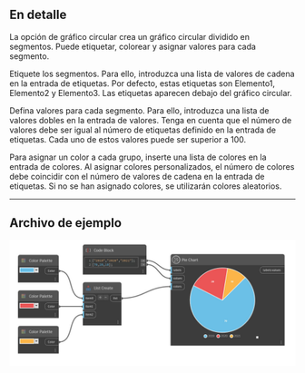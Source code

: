 ## En detalle

La opción de gráfico circular crea un gráfico circular dividido en segmentos. Puede etiquetar, colorear y asignar valores para cada segmento.

Etiquete los segmentos. Para ello, introduzca una lista de valores de cadena en la entrada de etiquetas. Por defecto, estas etiquetas son Elemento1, Elemento2 y Elemento3. Las etiquetas aparecen debajo del gráfico circular.

Defina valores para cada segmento. Para ello, introduzca una lista de valores dobles en la entrada de valores. Tenga en cuenta que el número de valores debe ser igual al número de etiquetas definido en la entrada de etiquetas. Cada uno de estos valores puede ser superior a 100.

Para asignar un color a cada grupo, inserte una lista de colores en la entrada de colores. Al asignar colores personalizados, el número de colores debe coincidir con el número de valores de cadena en la entrada de etiquetas. Si no se han asignado colores, se utilizarán colores aleatorios.

___
## Archivo de ejemplo

![Pie Chart](./CoreNodeModelsWpf.Charts.PieChartNodeModel_img.jpg)

